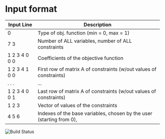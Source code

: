 # Input format

  | Input Line | Description |
  | --- | --- |
  | 0 | Type of obj. function (min = 0, max = 1) |
  | 7 3 | Number of ALL variables, number of ALL constraints |
  | 1 2 3 4 0 0 0 | Coefficients of the objective function |
  | 1 2 3 4 1 0 0 | First row of matrix A of constraints (w/out values of constraints) | 
  | .     .     . | ... |
  | 1 2 3 4 0 0 1 | Last row of matrix A of constraints (w/out values of constraints) |
  | 1 2 3 | Vector of values of the constraints |
  | 4 5 6 | Indexes of the base variables, chosen by the user (starting from 0), |

![Build Status](https://github.com/F23-Optimization-assignments/Assignment1/actions/workflows/ci.yml/badge.svg)
